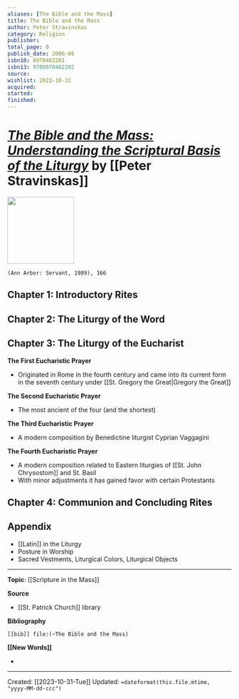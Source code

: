 ```yaml
---
aliases: [The Bible and the Mass]
title: The Bible and the Mass
author: Peter Stravinskas
category: Religion
publisher: 
total_page: 0
publish_date: 2006-06
isbn10: 0970402201
isbn13: 9780970402202
source: 
wishlist: 2023-10-31
acquired: 
started: 
finished: 
---
```

# *[The Bible and the Mass: Understanding the Scriptural Basis of the Liturgy]()* by [[Peter Stravinskas]]

<img src="http://books.google.com/books/content?id=KWp9AAAACAAJ&printsec=frontcover&img=1&zoom=1&source=gbs_api" width=150>

`(Ann Arbor: Servant, 1989), 166`

## Chapter 1: Introductory Rites

## Chapter 2: The Liturgy of the Word

## Chapter 3: The Liturgy of the Eucharist

**The First Eucharistic Prayer**
- Originated in Rome in the fourth century and came into its current form in the seventh century under [[St. Gregory the Great|Gregory the Great]]


**The Second Eucharistic Prayer**
- The most ancient of the four (and the shortest) 

**The Third Eucharistic Prayer**
- A modern composition by Benedictine liturgist Cyprian Vaggagini

**The Fourth Eucharistic Prayer**
- A modern composition related to Eastern liturgies of [[St. John Chrysostom]] and St. Basil 
- With minor adjustments it has gained favor with certain Protestants 

## Chapter 4: Communion and Concluding Rites

## Appendix
- [[Latin]] in the Liturgy 
- Posture in Worship
- Sacred Vestments, Liturgical Colors, Liturgical Objects 


--- 
**Topic**: [[Scripture in the Mass]]

**Source**
- [[St. Patrick Church]] library

**Bibliography**

```query
[[bib]] file:(~The Bible and the Mass)
```
 

**[[New Words]]**

- 

---
Created: [[2023-10-31-Tue]]
Updated: `=dateformat(this.file.mtime, "yyyy-MM-dd-ccc")`